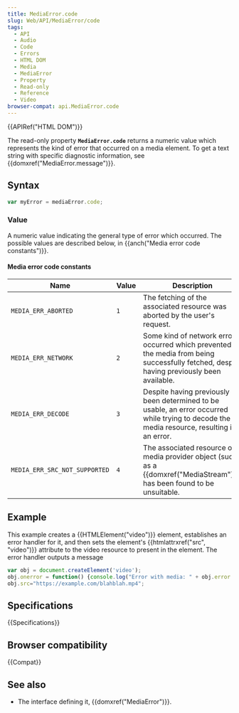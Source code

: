 ```yaml
---
title: MediaError.code
slug: Web/API/MediaError/code
tags:
  - API
  - Audio
  - Code
  - Errors
  - HTML DOM
  - Media
  - MediaError
  - Property
  - Read-only
  - Reference
  - Video
browser-compat: api.MediaError.code
---
```

{{APIRef("HTML DOM")}}

The read-only property **`MediaError.code`** returns a numeric
value which represents the kind of error that occurred on a media element. To get a text
string with specific diagnostic information, see {{domxref("MediaError.message")}}.

## Syntax

```js
var myError = mediaError.code;
```

### Value

A numeric value indicating the general type of error which occurred. The possible
values are described below, in {{anch("Media error code constants")}}.

#### Media error code constants

| Name                          | Value | Description                                                                                                                                 |
| ----------------------------- | ----- | ------------------------------------------------------------------------------------------------------------------------------------------- |
| `MEDIA_ERR_ABORTED`           | `1`   | The fetching of the associated resource was aborted by the user's request.                                                                  |
| `MEDIA_ERR_NETWORK`           | `2`   | Some kind of network error occurred which prevented the media from being successfully fetched, despite having previously been available.    |
| `MEDIA_ERR_DECODE`            | `3`   | Despite having previously been determined to be usable, an error occurred while trying to decode the media resource, resulting in an error. |
| `MEDIA_ERR_SRC_NOT_SUPPORTED` | `4`   | The associated resource or media provider object (such as a {{domxref("MediaStream")}}) has been found to be unsuitable.          |

## Example

This example creates a {{HTMLElement("video")}} element, establishes an error handler
for it, and then sets the element's {{htmlattrxref("src", "video")}} attribute to the
video resource to present in the element. The error handler outputs a message

```js
var obj = document.createElement('video');
obj.onerror = function() {console.log("Error with media: " + obj.error.code);}
obj.src="https://example.com/blahblah.mp4";
```

## Specifications

{{Specifications}}

## Browser compatibility

{{Compat}}

## See also

- The interface defining it, {{domxref("MediaError")}}.
